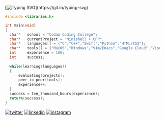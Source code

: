 [![Typing SVG](https://readme-typing-svg.herokuapp.com?color=%23539BF5&size=40&center=true&multiline=true&width=900&lines=Hello+World+!)](https://git.io/typing-svg)

```C
#include <libraries.h>

int main(void)
{
  char*   school = "Codam Coding College";
  char*   currentProject = "Minishell + CPP";
  char*   languages[] = {"C","C++","Swift","Python","HTML/CSS"};
  char*   tools[] = {"MacOS","Windows","Vim/Emacs","Google Cloud","Visual Studio Code"};
  int     experience = 100;
  int     success;
  
  while(learning(languages)) 
  {
      evaluating(projects);
      peer-to-peer(tools);
      experience++;
  }
  success = ten_thousand_hours(experience);
  return(success);
}
```

[![twitter](https://img.shields.io/badge/-@swenne-313131?style=flat-square&labelColor=313131&logo=Twitter&logoColor=white&color=313131)](https://www.twitter.com/swenne/)
[![linkedin](https://img.shields.io/badge/-@swenne-313131?style=flat-square&labelColor=313131&logo=LinkedIn&logoColor=white&color=313131)](https://www.linkedin.com/in/swenne/)
[![instagram](https://img.shields.io/badge/-@swenne-313131?style=flat-square&labelColor=313131&logo=instagram&logoColor=white&color=313131)](https://www.instagram.com/swenne/)

<!--
<img align="left" src="https://64.media.tumblr.com/db9bbe5cd14d36dc000bbc1928377fbf/tumblr_odbpuanvPu1v6psivo1_500.gif" width="280" height="280">

<!--
### Hi there 👋  My name is Swenne.
<!--
- 🔭  I’m currently working on CPP_Piscine
- 🌱  I’m currently learning C++ Language
- 💬  Ask me about Libft, Printf projects
- 📫  How to reach me: swofferh (Codam/42)
- ⚡ Fun fact: Earth is not totally round. With an equadorial radius of 6378.1370km and a polar radius of 6356.7523km, 
the difference between both radius are: 21.3847km (13.3 miles). This is around  0.33%. So if you demand mathematical precision, the earth is not an sphere.

<!--
Student at [Codam Coding College](https://www.codam.nl)


Here are some ideas to get you started:

- 🔭 I’m currently working on ...
- 🌱 I’m currently learning ...
- 👯 I’m looking to collaborate on ...
- 🤔 I’m looking for help with ...
- 💬 Ask me about ...
- 📫 How to reach me: ...
- 😄 Pronouns: ...
- ⚡ Fun fact: ...
-->
